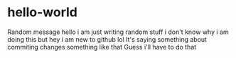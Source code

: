 # hello-world
Random message
hello i am just writing random stuff i don't know why i am doing this but hey i am new to github lol
It's saying something about commiting changes something like that 
Guess i'll have to do that
